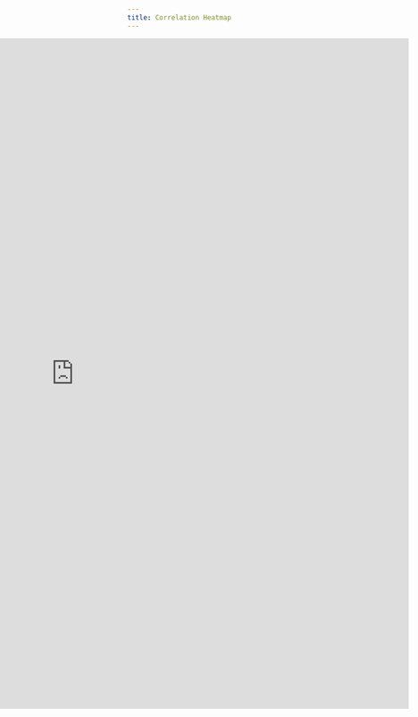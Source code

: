 ```yaml
---
title: Correlation Heatmap
---
```


<style>
  @import url(http://fonts.googleapis.com/css?family=Yanone+Kaffeesatz:400,700);
  
  /*
  .chart {
    position: relative;
    left: 250px;
  }
  */

</style>

<!---
  <script>
    d3.select("#graph").append("div")
        .attr("class", "rule")
        .call(context.rule());
  </script> -->

<section class="chart">
    <iframe class="chart" width="1200" height="1200" align="right" frameborder="0" scrolling="no" src="https://plot.ly/~hpsilva/34.embed"></iframe>

</section>


